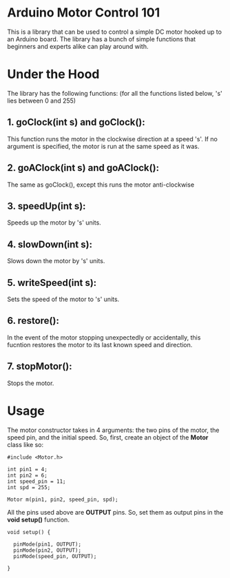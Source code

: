 # Arduino Motor Control 101
This is a library that can be used to control a simple DC motor hooked up to an Arduino board. The library has a bunch of simple functions that beginners and experts alike can play around with.
# Under the Hood
The library has the following functions: (for all the functions listed below, 's' lies between 0 and 255)
## 1. goClock(int s) and goClock():
This function runs the motor in the clockwise direction at a speed 's'. If no argument is specified, the motor is run at the same speed as it was.
## 2. goAClock(int s) and goAClock():
The same as goClock(), except this runs the motor anti-clockwise
## 3. speedUp(int s):
Speeds up the motor by 's' units.
## 4. slowDown(int s):
Slows down the motor by 's' units.
## 5. writeSpeed(int s):
Sets the speed of the motor to 's' units.
## 6. restore():
In the event of the motor stopping unexpectedly or accidentally, this fucntion restores the motor to its last known speed and direction.
## 7. stopMotor():
Stops the motor.
# Usage
The motor constructor takes in 4 arguments: the two pins of the motor, the speed pin, and the initial speed. So, first, create an object of the **Motor** class like so:
```
#include <Motor.h>

int pin1 = 4;
int pin2 = 6;
int speed_pin = 11;
int spd = 255;

Motor m(pin1, pin2, speed_pin, spd);
```
All the pins used above are **OUTPUT** pins. So, set them as output pins in the **void setup()** function.
```
void setup() {

  pinMode(pin1, OUTPUT);
  pinMode(pin2, OUTPUT);
  pinMode(speed_pin, OUTPUT);

}
```
